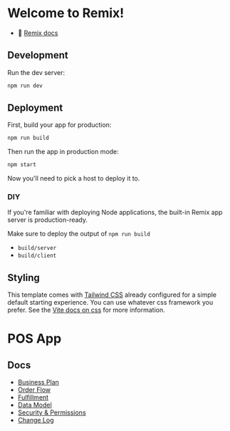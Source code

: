 # Welcome to Remix!

- 📖 [Remix docs](https://remix.run/docs)

## Development

Run the dev server:

```sh
npm run dev
```

## Deployment

First, build your app for production:

```sh
npm run build
```

Then run the app in production mode:

```sh
npm start
```

Now you'll need to pick a host to deploy it to.

### DIY

If you're familiar with deploying Node applications, the built-in Remix app server is production-ready.

Make sure to deploy the output of `npm run build`

- `build/server`
- `build/client`

## Styling

This template comes with [Tailwind CSS](https://tailwindcss.com/) already configured for a simple default starting experience. You can use whatever css framework you prefer. See the [Vite docs on css](https://vitejs.dev/guide/features.html#css) for more information.

# POS App

## Docs

- [Business Plan](docs/POS_BusinessPlan.md)
- [Order Flow](docs/POS_OrderFlow.md)
- [Fulfillment](docs/POS_Fulfillment.md)
- [Data Model](docs/POS_DataModel.md)
- [Security & Permissions](docs/POS_Security.md)
- [Change Log](docs/POS_ChangeLog.md)
